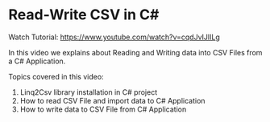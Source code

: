 # Read-Write CSV in C#
Watch Tutorial:
https://www.youtube.com/watch?v=cqdJvIJlILg

In this video we explains about Reading and Writing data into CSV Files from a C# Application.

Topics covered in this video:
1. Linq2Csv library installation in C# project
2. How to read CSV File and import data to C# Application
3. How to write data to CSV File from C# Application
